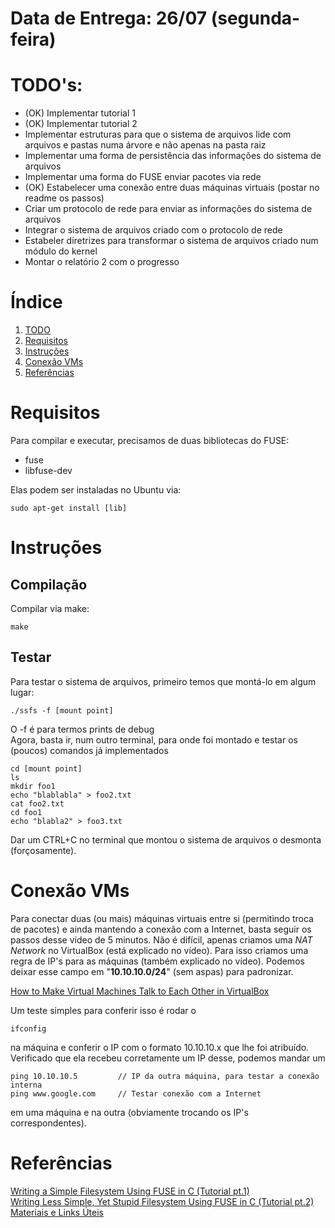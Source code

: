 # Data de Entrega: 26/07 (segunda-feira)
# TODO's:
* (OK) Implementar tutorial 1
* (OK) Implementar tutorial 2
* Implementar estruturas para que o sistema de arquivos lide com arquivos e 
pastas numa árvore e não apenas na pasta raiz
* Implementar uma forma de persistência das informações do sistema de arquivos
* Implementar uma forma do FUSE enviar pacotes via rede
* (OK) Estabelecer uma conexão entre duas máquinas virtuais (postar no readme os passos)
* Criar um protocolo de rede para enviar as informações do sistema de arquivos
* Integrar o sistema de arquivos criado com o protocolo de rede
* Estabeler diretrizes para transformar o sistema de arquivos criado num módulo do kernel
* Montar o relatório 2 com o progresso

# Índice
1. [TODO](#todos)
2. [Requisitos](#requisitos)
3. [Instruções](#instruções)
5. [Conexão VMs](#conexão-vms)
6. [Referências](#referências)

# Requisitos
Para compilar e executar, precisamos de duas bibliotecas do FUSE:
- fuse  
- libfuse-dev  

Elas podem ser instaladas no Ubuntu via:

    sudo apt-get install [lib]
    
# Instruções
## Compilação
Compilar via make:  

    make  
## Testar
Para testar o sistema de arquivos, primeiro temos que montá-lo em algum lugar:

    ./ssfs -f [mount point]

O -f é para termos prints de debug  
Agora, basta ir, num outro terminal, para onde foi montado e testar os (poucos) comandos já implementados

    cd [mount point]  
    ls
    mkdir foo1
    echo "blablabla" > foo2.txt
    cat foo2.txt
    cd foo1
    echo "blabla2" > foo3.txt

Dar um CTRL+C no terminal que montou o sistema de arquivos o desmonta (forçosamente).

# Conexão VMs
Para conectar duas (ou mais) máquinas virtuais entre si (permitindo troca de pacotes) e ainda mantendo a conexão com a Internet, basta seguir os passos desse vídeo de 5 minutos. Não é difícil, apenas criamos uma _NAT Network_ no VirtualBox (está explicado no vídeo). Para isso criamos uma regra de IP's para as máquinas (também explicado no vídeo). Podemos deixar esse campo em "**10.10.10.0/24**" (sem aspas) para padronizar.

[How to Make Virtual Machines Talk to Each Other in VirtualBox](https://www.youtube.com/watch?v=vReAkOq-59I)

Um teste simples para conferir isso é rodar o 

    ifconfig

na máquina e conferir o IP com o formato 10.10.10.x que lhe foi atribuído. Verificado que ela recebeu corretamente um IP desse, podemos mandar um

    ping 10.10.10.5         // IP da outra máquina, para testar a conexão interna
    ping www.google.com     // Testar conexão com a Internet

em uma máquina e na outra (obviamente trocando os IP's correspondentes).

# Referências
[Writing a Simple Filesystem Using FUSE in C (Tutorial pt.1)](https://www.maastaar.net/fuse/linux/filesystem/c/2016/05/21/writing-a-simple-filesystem-using-fuse/)  
[Writing Less Simple, Yet Stupid Filesystem Using FUSE in C (Tutorial pt.2)](https://www.maastaar.net/fuse/linux/filesystem/c/2019/09/28/writing-less-simple-yet-stupid-filesystem-using-FUSE-in-C/)  
[Materiais e Links Úteis](https://docs.google.com/document/d/18UsBey2D0xK0Cs2s6lnUbjN2LXHZ2yL9lT4s0OJkb68/edit)




